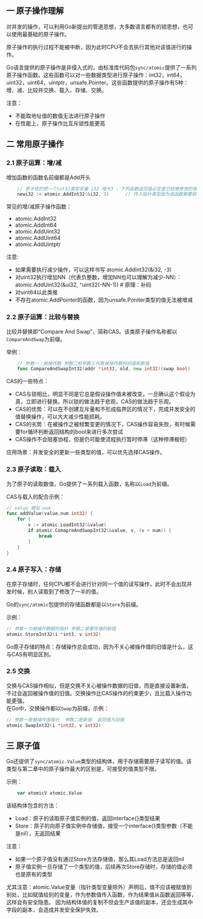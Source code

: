 ## 一 原子操作理解

对并发的操作，可以利用Go新提出的管道思想，大多数语言都有的锁思想，也可以使用最基础的原子操作。  

原子操作的执行过程不能被中断，因为此时CPU不会去执行其他对该值进行的操作。  

Go语言提供的原子操作是非侵入式的，由标准库代码包`sync/atomic`提供了一系列原子操作函数。这些函数可以对一些数据类型进行原子操作：int32，int64，uint32，uint64，uintptr，unsafe.Pointer。这些函数提供的原子操作有5种：增、减、比较并交换、载入、存储、交换。  

注意：
- 不能取地址值的数值无法进行原子操作
- 在性能上，原子操作比互斥锁性能更高 

## 二 常用原子操作

### 2.1 原子运算：增/减

增加函数的函数名前缀都是Add开头

```go
    // 原子性的把一个int32类型变量 i32 增大3 ，下列函数返回值必定是已经被修改的值
    newi32 := atomic.AddInt32(&i32, 3)      // 传入指针类型因为该函数需要获得数据的内存位置，以施加特殊的CPU指令
```

常见的增/减原子操作函数：
- atomic.AddInt32
- atomic.AddInt64
- atomic.AddUint32
- atomic.AddUint64
- atomic.AddUintptr

注意:
- 如果需要执行减少操作，可以这样书写 atomic.AddInt32(&i32, -3)
- 对uint32执行增加NN（代表负整数，增加NN也可以理解为减少-NN）：atomic.AddUint32(&ui32, ^uint32(-NN-1))  # 原理：补码
- 对uint64以此类推
- 不存在atomic.AddPointer的函数，因为unsafe.Poniter类型的值无法被增减

### 2.2 原子运算：比较与替换

比较并替换即“Compare And Swap”，简称CAS。该类原子操作名称都以`CompareAndSwap`为前缀。   

举例：
```go
    // 参数一：被操作数 参数二和参数三代表被操作数的旧值和新值
    func CompareAndSwapInt32(addr *int32, old, new int32)(swap bool)
```
CAS的一些特点：
- CAS与锁相比，明显不同是它总是假设操作值未被改变，一旦确认这个假设为真，立即进行替换。所以锁的做法趋于悲观，CAS的做法趋于乐观。  
- CAS的优势：可以在不创建互斥量和不形成临界区的情况下，完成并发安全的值替换操作，可以大大减少性能损耗。  
- CAS的劣势：在被操作之被频繁变更的情况下，CAS操作容易失败，有时候需要for循环判断返回结构的bool来进行多次尝试 
- CAS操作不会阻塞协程，但是仍可能使流程执行暂时停滞（这种停滞极短）

应用场景：并发安全的更新一些类型的值，可以优先选择CAS操作。  

### 2.3 原子读取：载入

为了原子的读取数值，Go提供了一系列载入函数，名称以`Load`为前缀。   

CAS与载入的配合示例：
```go
// value 增加 num
func addValue(value,num int32) {
    for {
        v := atomic.LoadInt32(&value)
        if atomic.ComapreAndSwapInt32(&value, v, (v + num)) {
            break
        }
    }
}
```

### 2.4 原子写入：存储

在原子存储时，任何CPU都不会进行针对同一个值的读写操作，此时不会出现并发时候，别人读取到了修改了一半的值。

Go的`sync/atomic`包提供的存储函数都是以`Store`为前缀。  

示例：
```go
// 参数一为被操作数据的指针 参数二是要存储的新值
atomic.StoreInt32(i *int3, v int32)     
```

Go原子存储的特点：存储操作总会成功，因为不关心被操作值的旧值是什么，这与CAS有明显区别。  

### 2.5 交换

交换与CAS操作相似，但是交换不关心被操作数据的旧值，而是直接设置新值，不过会返回被操作值的旧值。交换操作比CAS操作的约束更少，且比载入操作功能更强。  
在Go中，交换操作都以`Swap`为前缀，示例：
```go
// 参数一是被操作值指针  参数二是新值  返回值为旧值
atomic.SwapInt32(i *int32, v int32)         
```

## 三 原子值 

Go还提供了`sync/atomic.Value`类型的结构体，用于存储需要原子读写的值。该类型与第二章中的原子操作最大的区别是，可接受的值类型不限。 

示例：
```go
    var atomicV atomic.Value
```

该结构体包含的方法：
- Load：原子的读取原子值实例的值，返回interface{}类型结果
- Store：原子的向原子值实例中存储值，接受一个interface{}类型参数（不能是nil），无返回结果

注意：
- 如果一个原子值没有通过Store方法存储值，那么其Load方法总是返回nil  
- 原子值实例一旦存储了一个类型的值，后续再次Store存储时，存储的值必须也是原有的类型

尤其注意：atomic.Value变量（指针类型变量除外）声明后，值不应该被赋值到别处，比如赋值给别的变量，作为参数值传入函数，作为结果值从函数返回等等，这样会有安全隐患。  因为结构体值的复制不但会生产该值的副本，还会生成其中字段的副本，会造成并发安全保护失效。  
